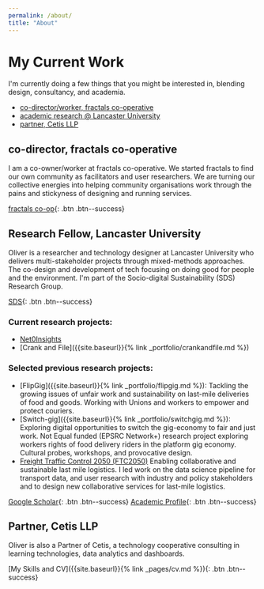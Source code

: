 ```yaml
---
permalink: /about/
title: "About"
---
```


# My Current Work

I'm currently doing a few things that you might be interested in, blending design, consultancy, and academia. 

- [co-director/worker, fractals co-operative](#co-director-fractals-co-operative)
- [academic research @ Lancaster University](#research-fellow-lancaster-university)
- [partner, Cetis LLP](#partner-cetis-llp)

## co-director, fractals co-operative 
I am a co-owner/worker at fractals co-operative. We started fractals to find our own community as facilitators and user researchers. We are turning our collective energies into helping community organisations work through the pains and stickyness of designing and running services. 

[fractals co-op](https://fractals.coop){: .btn .btn--success}

## Research Fellow, Lancaster University
Oliver is a researcher and technology designer at Lancaster University who delivers multi-stakeholder projects through mixed-methods approaches. The co-design and development of tech focusing on doing good for people and the environment. I'm part of the Socio-digital Sustainability (SDS) Research Group.

[SDS](https://wp.lancs.ac.uk/sds/){: .btn .btn--success}

### Current research projects:

- [Net0Insights](http://wp.lancs.ac.uk/net0i)
- [Crank and File]({{site.baseurl}}{% link _portfolio/crankandfile.md %})

### Selected previous research projects:

- [FlipGig]({{site.baseurl}}{% link _portfolio/flipgig.md %}): Tackling the growing issues of unfair work and sustainability on last-mile deliveries of food and goods. Working with Unions and workers to empower and protect couriers.
- [Switch-gig]({{site.baseurl}}{% link _portfolio/switchgig.md %}): Exploring digital opportunities to switch the gig-economy to fair and just work. Not Equal funded (EPSRC Network+) research project exploring workers rights of food delivery riders in the platform gig economy. Cultural probes, workshops, and provocative design.
- [Freight Traffic Control 2050 (FTC2050)](https://www.ftc2050.com/) Enabling collaborative and sustainable last mile logistics. I led work on the data science pipeline for transport data, and user research with industry and policy stakeholders and to design new collaborative services for last-mile logistics.

[Google Scholar](https://scholar.google.com/citations?user=ZXDbf_EAAAAJ&hl=en){: .btn .btn--success} [Academic Profile](https://www.lancaster.ac.uk/security-lancaster/about/all-staff/oliver-bates){: .btn .btn--success}

## Partner, Cetis LLP
Oliver is also a Partner of Cetis, a technology cooperative consulting in learning technologies, data analytics and dashboards.

[My Skills and CV]({{site.baseurl}}{% link _pages/cv.md %}){: .btn .btn--success}

